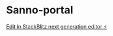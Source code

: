 # Sanno-portal

[Edit in StackBlitz next generation editor ⚡️](https://stackblitz.com/~/github.com/hayaokuri/Sanno-portal)